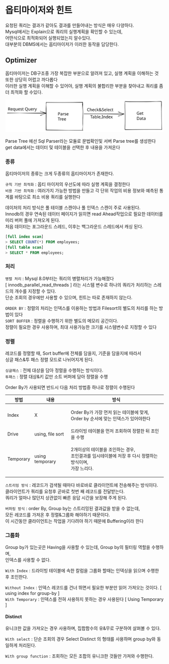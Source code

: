 # 옵티마이저와 힌트

요청된 쿼리는 결과가 같아도 결과를 만들어내는 방식은 매우 다양하다.\
Mysql에서는 Explain으로 쿼리의 실행계획을 확인할 수 있는데, \
어떤식으로 최적화되어 실행되었는지 알수있다.\
대부분의 DBMS에서는 옵티마이저가 이러한 동작을 담당한다.

## Optimizer

옵티마이저는 DB구조중 가장 복잡한 부분으로 알려져 있고, 실행 계획을 이해하는 것 또한 상당히 어렵고 까다롭다\
이러한 실행 계획을 이해할 수 있어야, 실행 계획의 불합리한 부분을 찾아내고 쿼리를 좀더 최적화 할 수있다.

<img src="../../.gitbook/assets/file.excalidraw.svg" alt="" class="gitbook-drawing">

Parse Tree 에선  Sql Parser라는 모듈로 문법확인및 서버 Parse tree를 생성한다\
get data에서는 데이터 및 테이블을 선택한 후 내용을 가져온다

### 종류

옵티마이저의 종류는 크게 두종류의 옵티마이저가 존재한다.

`규칙 기반 최적화` : 옵티 마이저의 우선도에 따라 실행 계획을 결정한다\
`비용 기반 최적화` : 여러가지 가능한 방법을 만들고 각 단위 작업의 비용 정보와 예측된 통계를 바탕으로 최소 비용 쿼리를 실행한다

데이처의 처리 방식은 풀 테이블 스캔이나 풀 인덱스 스캔이 주로 사용된다.\
Innodb의 경우 연속된 데이터 페이지가 읽히면 read Ahead작업으로 필요한 데이터를 미리 버퍼 풀에 가져오게 된다.\
처음 데이터는 포그라운드 스레드, 이후는 백그라운드 스레드에서 캐싱 된다.

```sql
[full index scan]
> SELECT COUNT(*) FROM employees;
[full table scan]
> SELECT * FROM employees;
```

### 처리

`병렬 처리` : Mysql 8.0부터는 쿼리의 병렬처리가 가능해졌다 \
\[ innodb\_parallel\_read\_threads ] 라는 시스템 변수로 하나의 쿼리가 처리하는 스레드의 개수를 지정할 수 있다.\
단순 조회의 경우에만 사용할 수 있으며, 힌트는 따로 존재하지 않는다.

`ORDER BY` : 정렬의 처리는 인덱스를 이용하는 방법과 Filesort의 별도의 처리를 하는 방법이 있다\
`SORT BUFFER` : 정렬을 수행하기 위한 별도의 메모리 공간이다. \
정렬이 필요한 경우 사용하며, 최대 사용가능한 크기를 시스템변수로 지정할 수 있다

### 정렬

레코드를 정렬할 때, Sort buffer에 전체를 담을지, 기준을 담을지에 따라서 \
싱글 패스&투 패스 정렬 모드로 나뉘어지게 된다.

`싱글패스` : 전체 대상을 담아 정렬을 수행하는 방식이다.\
`투패스` :  정렬 대상&키 값만 소트 버퍼에 담아 정렬을 수행

Order By가 사용되면 반드시 다음 처리 방법중 하나로 정렬이 수행된다

| 방법        | 내용               | 방식                                                                       |
| --------- | ---------------- | ------------------------------------------------------------------------ |
| Index     | X                | <p>Order By가 가장 먼저 읽는 테이블에 맞게,<br>Order by 순서에 맞는 인덱스가 있어야한다</p>         |
| Drive     | using, file sort | 드라이빙 테이블을 먼저 조회하여 정렬한 뒤 조인을 수행                                           |
| Temporary | using temporary  | <p>2개이상의 테이블을 조인하는 경우,<br>조인결과를 임시테이블에 저장 후 다시 정렬하는 방식이며,<br>가장 느리다.</p> |

`스트리밍 방식` :  레코드가 검색될 때마다 바로바로 클라이언트에 전송해주는 방식이다.\
클라이언트가 쿼리를 요청후 곧바로 첫번 째 레코드를 전달받는다.\
쿼리가 얼마나 많던지 상관없이 빠른 응답 시간을 보장해 주게 된다.

`버퍼링 방식` : order By, Group by는 스트리밍된 결과값을 받을 수 없는데, \
모든 레코드를 가져온 후 정렬&그룹화 해야하기 때문이다.\
이 시간동안 클라이언트는 작업을 기다려야 하기 때문에 Buffering이라 한다

### 그룹화

Group by가 있는곳은 Having을 사용할 수 있는데, Group by의 필터링 역할을 수행하며,\
인덱스를 사용할 수 없다.

`With Index` : 드라이빙 테이블에 속한 칼럼을 그룹화 할때는 인덱싱을 읽으며 수행한 후 조인한다.

`Without Index` : 인덱스 레코드를 건너 뛰면서 필요한 부분만 읽어 가져오는 것이다. \[ using index for group-by ] \
`With Temporary` :  인덱스를 전혀 사용하지 못하는 경우 사용된다 \[ Using Temporary ]&#x20;

#### Distinct

유니크한 값을 가져오는 경우 사용하며, 집합함수의 유&무로 구분하여 살펴볼 수 있다.

`With select` : 단순 조회의 경우 Select Distinct 의 형태를 사용하며 group by와 동일하게 처리된다.

`With group function` :  조회하는 모든 조합의 유니크한 것들만 가져와 수행한다.
